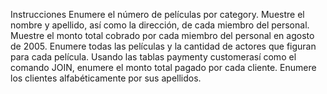 Instrucciones
Enumere el número de películas por category.
Muestre el nombre y apellido, así como la dirección, de cada miembro del personal.
Muestre el monto total cobrado por cada miembro del personal en agosto de 2005.
Enumere todas las películas y la cantidad de actores que figuran para cada película.
Usando las tablas paymenty customerasí como el comando JOIN, enumere el monto total pagado por cada cliente. Enumere los clientes alfabéticamente por sus apellidos.
